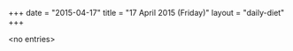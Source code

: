 +++
date = "2015-04-17"
title = "17 April 2015 (Friday)"
layout = "daily-diet"
+++


\<no entries\>
